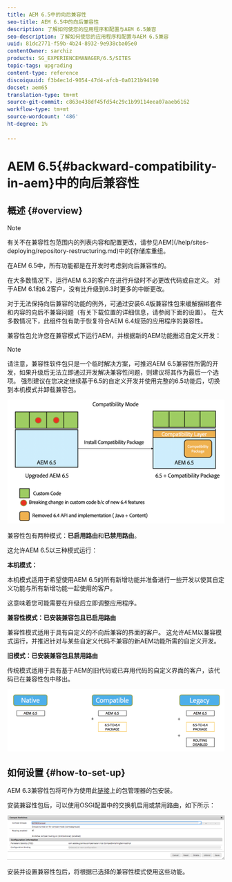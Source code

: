 ```yaml
---
title: AEM 6.5中的向后兼容性
seo-title: AEM 6.5中的向后兼容性
description: 了解如何使您的应用程序和配置与AEM 6.5兼容
seo-description: 了解如何使您的应用程序和配置与AEM 6.5兼容
uuid: 81dc2771-f59b-4b24-8932-9e938cba05e0
contentOwner: sarchiz
products: SG_EXPERIENCEMANAGER/6.5/SITES
topic-tags: upgrading
content-type: reference
discoiquuid: f3b4ec1d-9054-47d4-afcb-0a0121b94190
docset: aem65
translation-type: tm+mt
source-git-commit: c863e438df45fd54c29c1b99114eea07aaeb6162
workflow-type: tm+mt
source-wordcount: '486'
ht-degree: 1%

---
```



# AEM 6.5{#backward-compatibility-in-aem}中的向后兼容性

## 概述 {#overview}

>[!NOTE]
>
>有关不在兼容性包范围内的列表内容和配置更改，请参见AEM](/help/sites-deploying/repository-restructuring.md)中的[存储库重组。

在AEM 6.5中，所有功能都是在开发时考虑到向后兼容性的。

在大多数情况下，运行AEM 6.3的客户在进行升级时不必更改代码或自定义。 对于AEM 6.1和6.2客户，没有比升级到6.3时更多的中断更改。

对于无法保持向后兼容的功能的例外，可通过安装6.4版兼容性包来缓解捆绑套件和内容的向后不兼容问题（有关下载位置的详细信息，请参阅下面的设置）。 在大多数情况下，此组件包有助于恢复符合AEM 6.4规范的应用程序的兼容性。

兼容性包允许您在兼容模式下运行AEM，并根据新的AEM功能推迟自定义开发：

>[!NOTE]
>
>请注意，兼容性软件包只是一个临时解决方案，可推迟AEM 6.5兼容性所需的开发，如果升级后无法立即通过开发解决兼容性问题，则建议将其作为最后一个选项。 强烈建议在您决定继续基于6.5的自定义开发并使用完整的6.5功能后，切换到本机模式并卸载兼容包。

![酶](assets/sase.png)

兼容性包有两种模式：**已启用路由**&#x200B;和&#x200B;**已禁用路由**。

这允许AEM 6.5以三种模式运行：

**本机模式：**

本机模式适用于希望使用AEM 6.5的所有新增功能并准备进行一些开发以使其自定义功能与所有新增功能一起使用的客户。

这意味着您可能需要在升级后立即调整应用程序。

**兼容性模式：已安装兼容包且已启用路由**

兼容性模式适用于具有自定义的不向后兼容的界面的客户。 这允许AEM以兼容模式运行，并推迟针对与某些自定义代码不兼容的新AEM功能所需的自定义开发。

**旧模式：已安装兼容包且禁用路由**

传统模式适用于具有基于AEM的旧代码或已弃用代码的自定义界面的客户，该代码已在兼容性包中移出。

![萨普特](assets/sapte.png)

## 如何设置 {#how-to-set-up}

AEM 6.3兼容性包将可作为使用此[链接](https://www.adobeaemcloud.com/content/marketplace/marketplaceProxy.html?packagePath=/content/companies/public/adobe/packages/cq640/compatpack/aem-compat-cq64-to-cq63)上的包管理器的包安装。

安装兼容性包后，可以使用OSGI配置中的交换机启用或禁用路由，如下所示：

![screen_shot_2017-11-27at122421pm](assets/screen_shot_2017-11-27at122421pm.png)

安装并设置兼容性包后，将根据已选择的兼容性模式使用这些功能。
